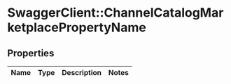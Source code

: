 # SwaggerClient::ChannelCatalogMarketplacePropertyName

## Properties
Name | Type | Description | Notes
------------ | ------------- | ------------- | -------------


